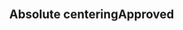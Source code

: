 <h2>Absolute centering<span class="status approved">Approved</span></h2>

<style>
#center-absolute .sample{
border: 1px solid black;
}
#center-absolute .sc-absolute-center{
height: 100px;
}
</style>

